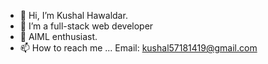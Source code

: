 - 👋 Hi, I’m Kushal Hawaldar.
- 👀 I’m a full-stack web developer
- 🌱 AIML enthusiast.
- 📫 How to reach me ... Email: kushal57181419@gmail.com

<!---
19kushal/19kushal is a ✨ special ✨ repository because its `README.md` (this file) appears on your GitHub profile.
You can click the Preview link to take a look at your changes.
--->
